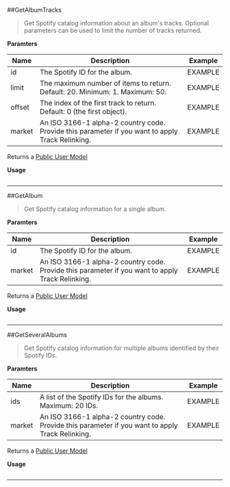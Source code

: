 ##GetAlbumTracks
> Get Spotify catalog information about an album's tracks. Optional parameters can be used to limit the number of tracks returned.

**Paramters**  

|Name|Description|Example|
|--------------|-------------------------|-------------------------|
|id| The Spotify ID for the album. | EXAMPLE
|limit| The maximum number of items to return. Default: 20. Minimum: 1. Maximum: 50. | EXAMPLE
|offset| The index of the first track to return. Default: 0 (the first object). | EXAMPLE
|market| An ISO 3166-1 alpha-2 country code. Provide this parameter if you want to apply Track Relinking. | EXAMPLE

Returns a [Public User Model](https://developer.spotify.com/web-api/object-model/#user-object-public)

**Usage**  
```csharp
```

---
##GetAlbum
> Get Spotify catalog information for a single album.

**Paramters**  

|Name|Description|Example|
|--------------|-------------------------|-------------------------|
|id| The Spotify ID for the album. | EXAMPLE
|market| An ISO 3166-1 alpha-2 country code. Provide this parameter if you want to apply Track Relinking. | EXAMPLE

Returns a [Public User Model](https://developer.spotify.com/web-api/object-model/#user-object-public)

**Usage**  
```csharp
```

---
##GetSeveralAlbums
> Get Spotify catalog information for multiple albums identified by their Spotify IDs.

**Paramters**  

|Name|Description|Example|
|--------------|-------------------------|-------------------------|
|ids| A list of the Spotify IDs for the albums. Maximum: 20 IDs. | EXAMPLE
|market| An ISO 3166-1 alpha-2 country code. Provide this parameter if you want to apply Track Relinking. | EXAMPLE

Returns a [Public User Model](https://developer.spotify.com/web-api/object-model/#user-object-public)

**Usage**  
```csharp
```

---